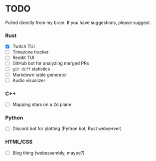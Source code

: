 # TODO

Pulled directly from my brain. If you have suggestions, please suggest.

### Rust
- [x] Twitch TUI
- [ ] Timezone tracker
- [ ] Reddit TUI
- [ ] GitHub bot for analyzing merged PRs
- [ ] `git diff` statistics
- [ ] Markdown table generator
- [ ] Audio visualizer

### C++
- [ ] Mapping stars on a 2d plane

### Python
- [ ] Discord bot for plotting (Python bot, Rust webserver)

### HTML/CSS
- [ ] Blog thing (webassembly, maybe?)
